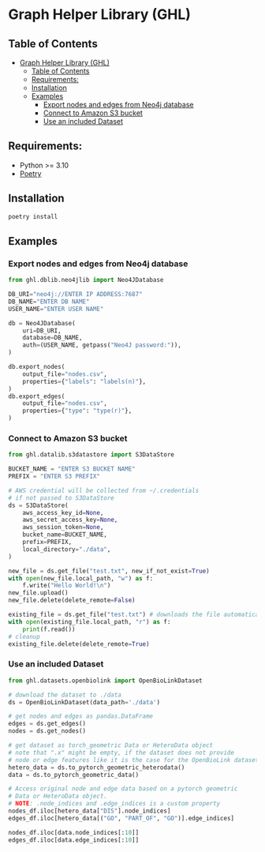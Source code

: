 # Graph Helper Library (GHL)

## Table of Contents

- [Graph Helper Library (GHL)](#graph-helper-library-ghl)
  - [Table of Contents](#table-of-contents)
  - [Requirements:](#requirements)
  - [Installation](#installation)
  - [Examples](#examples)
    - [Export nodes and edges from Neo4j database](#export-nodes-and-edges-from-neo4j-database)
    - [Connect to Amazon S3 bucket](#connect-to-amazon-s3-bucket)
    - [Use an included Dataset](#use-an-included-dataset)

## Requirements:

- Python >= 3.10
- [Poetry](https://python-poetry.org/)

## Installation

```bash
poetry install
```

## Examples

### Export nodes and edges from Neo4j database

```Python
from ghl.dblib.neo4jlib import Neo4JDatabase

DB_URI="neo4j://ENTER IP ADDRESS:7687"
DB_NAME="ENTER DB NAME"
USER_NAME="ENTER USER NAME"

db = Neo4JDatabase(
    uri=DB_URI,
    database=DB_NAME,
    auth=(USER_NAME, getpass("Neo4J password:")),
)

db.export_nodes(
    output_file="nodes.csv",
    properties={"labels": "labels(n)"},
)
db.export_edges(
    output_file="nodes.csv",
    properties={"type": "type(r)"},
)
```

### Connect to Amazon S3 bucket

```Python
from ghl.datalib.s3datastore import S3DataStore

BUCKET_NAME = "ENTER S3 BUCKET NAME"
PREFIX = "ENTER S3 PREFIX"

# AWS credential will be collected from ~/.credentials
# if not passed to S3DataStore
ds = S3DataStore(
    aws_access_key_id=None,
    aws_secret_access_key=None,
    aws_session_token=None,
    bucket_name=BUCKET_NAME,
    prefix=PREFIX,
    local_directory="./data",
)

new_file = ds.get_file("test.txt", new_if_not_exist=True)
with open(new_file.local_path, "w") as f:
    f.write("Hello World!\n")
new_file.upload()
new_file.delete(delete_remote=False)

existing_file = ds.get_file("test.txt") # downloads the file automatically
with open(existing_file.local_path, "r") as f:
    print(f.read())
# cleanup
existing_file.delete(delete_remote=True)
```

### Use an included Dataset

```Python
from ghl.datasets.openbiolink import OpenBioLinkDataset

# download the dataset to ./data
ds = OpenBioLinkDataset(data_path='./data')

# get nodes and edges as pandas.DataFrame
edges = ds.get_edges()
nodes = ds.get_nodes()

# get dataset as torch_geometric Data or HeteroData object
# note that ".x" might be empty, if the dataset does not provide
# node or edge features like it is the case for the OpenBioLink dataset
hetero_data = ds.to_pytorch_geometric_heterodata()
data = ds.to_pytorch_geometric_data()

# Access original node and edge data based on a pytorch geometric
# Data or HeteroData object.
# NOTE: .node_indices and .edge_indices is a custom property
nodes_df.iloc[hetero_data["DIS"].node_indices]
edges_df.iloc[hetero_data[("GO", "PART_OF", "GO")].edge_indices]

nodes_df.iloc[data.node_indices[:10]]
edges_df.iloc[data.edge_indices[:10]]
```
